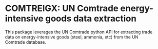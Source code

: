 # COMTREIGX: UN Comtrade energy-intensive goods data extraction

This package leverages the UN Comtrade python API for extracting trade data on energy-intensive goods (steel, ammonia, etc) from the UN Comtrade database.
